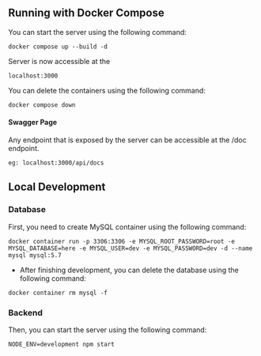 ## Running with Docker Compose  
You can start the server using the following command:    
```  
docker compose up --build -d  
```  
Server is now accessible at the  
```  
localhost:3000  
```  
You can delete the containers using the following command:  
```  
docker compose down  
```

#### Swagger Page   
Any endpoint that is exposed by the server can be accessible at the /doc endpoint.  
```  
eg: localhost:3000/api/docs
```  

## Local Development
### Database   
First, you need to create MySQL container using the following command:  

```  
docker container run -p 3306:3306 -e MYSQL_ROOT_PASSWORD=root -e MYSQL_DATABASE=here -e MYSQL_USER=dev -e MYSQL_PASSWORD=dev -d --name mysql mysql:5.7
```  

* After finishing development, you can delete the database using the following command:   
```
docker container rm mysql -f
```

### Backend  
Then, you can start the server using the following command:  

```  
NODE_ENV=development npm start
```  
